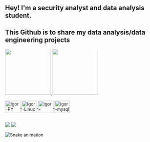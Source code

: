 ## Hey! I'm a security analyst and data analysis student.
## This Github is to share my data analysis/data engineering projects

<div>
 <a href="https://github.com/vicenteigor">
  <img height="150em" src="https://github-readme-stats.vercel.app/api?username=vicenteigor&show_icons=true&theme=tokyonight&include_all_commits=true&count_private=true"/>
  <img height="150em" src="https://github-readme-stats.vercel.app/api/top-langs/?username=vicenteigor&layout=compact&langs_count=16&theme=tokyonight"/>
</div>
<div style="display: inline_block"><br>
  <img align="center" alt="Igor-PY" height="40" width="50"  src="https://skillicons.dev/icons?i=py">
  <img align="center" alt="Igor-Linux" height="40" width="50" src="https://skillicons.dev/icons?i=linux">
  <img align="center" alt="Igor-debian" height="40" width="50" src="https://skillicons.dev/icons?i=debian">
  <img align="center" alt="Igor-mysql" height="40" width="50" src="https://skillicons.dev/icons?i=mysql">
</div>

 ##

<div> 
  <a href="https://www.linkedin.com/in/vicente-igor" target="_blank"><img src="https://img.shields.io/badge/-LinkedIn-%230077B5?style=for-the-badge&logo=linkedin&logoColor=white" target="_blank"></a> 
 <a href="https://medium.com/@SeaPunk" target="_blank"><img src="https://img.shields.io/badge/Medium-12100E?style=for-the-badge&logo=medium&logoColor=white" target="_blank"></a>
 
 ![Snake animation](https://github.com/vicenteigor/vicenteigor/blob/output/github-contribution-grid-snake.svg)
 
</div>








